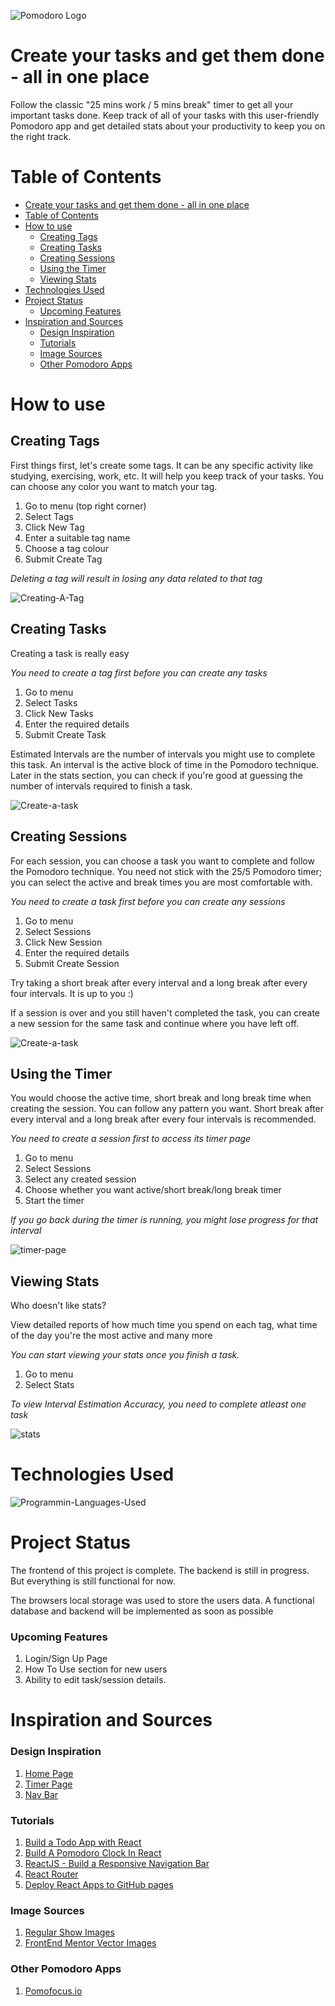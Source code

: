 <!-- ![Javascript-badge](https://img.shields.io/badge/JavaScript-323330?style=for-the-badge&logo=javascript&logoColor=F7DF1E?raw=true) ![React-badge](https://img.shields.io/badge/React-20232A?style=for-the-badge&logo=react&logoColor=61DAFB?raw=true) -->

![Pomodoro Logo](https://github.com/nithinmanoj10/Genskill-Project/blob/main/Design%20Images/Pomodoro%20logo.png?raw=true)

# Create your tasks and get them done - all in one place

<p>Follow the classic "25 mins work / 5 mins break" timer to get all your important tasks done. Keep track of all of your tasks with this user-friendly Pomodoro app and get detailed stats about your productivity to keep you on the right track.</p>

# Table of Contents

- [Create your tasks and get them done - all in one place](#create-your-tasks-and-get-them-done---all-in-one-place)
- [Table of Contents](#table-of-contents)
- [How to use](#how-to-use)
  - [Creating Tags <a name="create-tag"></a>](#creating-tags-)
  - [Creating Tasks](#creating-tasks)
  - [Creating Sessions](#creating-sessions)
  - [Using the Timer](#using-the-timer)
  - [Viewing Stats](#viewing-stats)
- [Technologies Used](#technologies-used)
- [Project Status](#project-status)
  - [Upcoming Features](#upcoming-features)
- [Inspiration and Sources](#inspiration-and-sources)
  - [Design Inspiration](#design-inspiration)
  - [Tutorials](#tutorials)
  - [Image Sources](#image-sources)
  - [Other Pomodoro Apps](#other-pomodoro-apps)

# How to use

## Creating Tags <a name="create-tag"></a>

<p>First things first, let's create some tags. It can be any specific activity like studying, exercising, work, etc. It will help you keep track of your tasks. You can choose any color you want to match your tag.</p>

1. Go to menu (top right corner)
2. Select Tags
3. Click New Tag
4. Enter a suitable tag name
5. Choose a tag colour
6. Submit Create Tag

_Deleting a tag will result in losing any data related to that tag_

![Creating-A-Tag](https://github.com/nithinmanoj10/Genskill-Project/blob/main/Design%20Images/create%20tag.png?raw=true)

## Creating Tasks

<p>Creating a task is really easy</p>

_You need to create a tag first before you can create any tasks_

1. Go to menu
2. Select Tasks
3. Click New Tasks
4. Enter the required details
5. Submit Create Task

<p>Estimated Intervals are the number of intervals you might use to complete this task. An interval is the active block of time in the Pomodoro technique. Later in the stats section, you can check if you're good at guessing the number of intervals required to finish a task.</p>

![Create-a-task](https://github.com/nithinmanoj10/Genskill-Project/blob/main/Design%20Images/create%20task.png?raw=true)

## Creating Sessions

<p>For each session, you can choose a task you want to complete and follow the Pomodoro technique. You need not stick with the 25/5 Pomodoro timer; you can select the active and break times you are most comfortable with.</p>

_You need to create a task first before you can create any sessions_

1. Go to menu
2. Select Sessions
3. Click New Session
4. Enter the required details
5. Submit Create Session

<p>Try taking a short break after every interval and a long break after every four intervals. It is up to you :)</p>

<p>If a session is over and you still haven't completed the task, you can create a new session for the same task and continue where you have left off.</p>

![Create-a-task](https://github.com/nithinmanoj10/Genskill-Project/blob/main/Design%20Images/create%20session.png?raw=true)

## Using the Timer

<p>You would choose the active time, short break and long break time when creating the session. You can follow any pattern you want. Short break after every interval and a long break after every four intervals is recommended.</p>

_You need to create a session first to access its timer page_

1. Go to menu
2. Select Sessions
3. Select any created session
4. Choose whether you want active/short break/long break timer
5. Start the timer

_If you go back during the timer is running, you might lose progress for that interval_

![timer-page](https://github.com/nithinmanoj10/Genskill-Project/blob/main/Design%20Images/timer%20page.png?raw=true)

## Viewing Stats

<p>Who doesn't like stats?</p>
<p>View detailed reports of how much time you spend on each tag, what time of the day you're the most active and many more</p>

_You can start viewing your stats once you finish a task._

1. Go to menu
2. Select Stats

_To view Interval Estimation Accuracy, you need to complete atleast one task_

![stats](https://github.com/nithinmanoj10/Genskill-Project/blob/main/Design%20Images/stats.png?raw=true)

# Technologies Used

![Programmin-Languages-Used](https://github.com/nithinmanoj10/Genskill-Project/blob/main/Design%20Images/programming%20langauges.png?raw=true)

# Project Status

<p>The frontend of this project is complete. The backend is still in progress. But everything is still functional for now.</p>

<p>The browsers local storage was used to store the users data. A functional database and backend will be implemented as soon as possible</p>

### Upcoming Features

1. Login/Sign Up Page
2. How To Use section for new users
3. Ability to edit task/session details.

# Inspiration and Sources

### Design Inspiration

1. [Home Page](https://dribbble.com/shots/14631279-Welcome-screen-timer?utm_source=Clipboard_Shot&utm_campaign=droid&utm_content=Welcome%20screen%20%2B%20timer&utm_medium=Social_Share&utm_source=Clipboard_Shot&utm_campaign=droid&utm_content=Welcome%20screen%20%2B%20timer&utm_medium=Social_Share)
2. [Timer Page](https://dribbble.com/shots/5469622-Productivity-timer?utm_source=Clipboard_Shot&utm_campaign=droid&utm_content=Productivity%20timer&utm_medium=Social_Share&utm_source=Clipboard_Shot&utm_campaign=droid&utm_content=Productivity%20timer&utm_medium=Social_Share)
3. [Nav Bar](https://dribbble.com/shots/15307679-Sidebar-Navigation-Tooltip-Exploration?utm_source=Clipboard_Shot&utm_campaign=dawidpietrasiak&utm_content=Sidebar%20Navigation%20-%20Tooltip%20Exploration&utm_medium=Social_Share&utm_source=Clipboard_Shot&utm_campaign=dawidpietrasiak&utm_content=Sidebar%20Navigation%20-%20Tooltip%20Exploration&utm_medium=Social_Share)

### Tutorials

1. [Build a Todo App with React](https://youtu.be/pCA4qpQDZD8)
2. [Build A Pomodoro Clock In React](https://youtu.be/9EVmiQCfkuQ)
3. [ReactJS - Build a Responsive Navigation Bar](https://youtu.be/l6nmysZKHFU)
4. [React Router](https://youtu.be/Law7wfdg_ls)
5. [Deploy React Apps to GitHub pages](https://youtu.be/1wDzEjXbblM)

### Image Sources

1. [Regular Show Images](https://www.cleanpng.com/free/regular-show.html)
2. [FrontEnd Mentor Vector Images](https://www.frontendmentor.io/challenges)

### Other Pomodoro Apps

1. [Pomofocus.io](https://pomofocus.io/)
